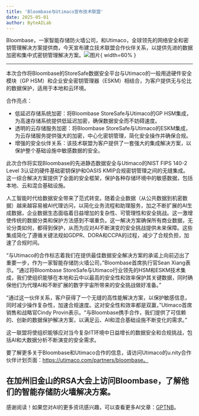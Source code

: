 ```yaml
---
title: 'Bloombase与Utimaco宣布技术联盟'
date: 2025-05-01
author: ByteAILab
---
```


Bloombase，一家智能存储防火墙公司，和Utimaco，全球领先的网络安全和密钥管理解决方案提供商，今天宣布建立技术联盟合作伙伴关系，以提供先进的数据加密和集中式密钥管理解决方案。![图片](https://ai-techpark.com/wp-content/uploads/Bloombase.jpg){ width=60% }

---
本次合作将Bloombase的StoreSafe数据安全平台与Utimaco的一般用途硬件安全模块（GP HSM）和企业安全密钥管理器（ESKM）相结合，为客户提供无与伦比的数据保护，适用于本地和云环境。

合作亮点：

- 低延迟存储系统加密：将Bloombase StoreSafe与Utimaco的GP HSM集成，为高速存储系统提供低延迟加密，确保数据安全而不妨碍速度。
- 透明的云存储服务加密：将Bloombase StoreSafe与Utimaco的ESKM集成，为云存储服务提供强大的加密，中心化密钥管理，简化安全操作并确保合规。
- 增强的安全伙伴关系：该技术联盟为客户提供了一套强大的集成解决方案，以保护整个基础设施中敏感数据的安全。

此次合作将实现Bloombase的先进静态数据安全与Utimaco的NIST FIPS 140-2 Level 3认证的硬件基础密钥保护和OASIS KMIP合规密钥管理之间的无缝集成。这一综合解决方案提供了全面的安全框架，保护各种存储环境中的敏感数据，包括本地、云和混合基础设施。

人工智能时代给数据安全带来了范式转变。随着企业数据（从公共数据到机密数据）越来越容易被AI代理访问，以简化业务流程和助理服务，加之不断扩展的AI生成数据，企业数据生态面临着日益增加的复杂性、可管理性和安全挑战。这一激增使传统的数据分类和保护方法感到不堪重负。这一解决方案确保所有商业数据，无论分类如何，都得到保护，从而为应对AI不断演变的安全挑战提供未来保障。这些集成简化了遵循关键法规如GDPR、DORA和CCPA的过程，减少了合规负担，加速了合规时间。

“与Utimaco的合作标志着我们在提供最佳数据安全解决方案的承诺上向前迈出了重要一步，作为一家智能存储防火墙公司，”Bloombase首席执行官Sean Xiang表示。“通过将Bloombase StoreSafe与Utimaco行业领先的HSM和ESKM技术集成，我们使组织能够在本地和云中以最高的安全性和效率保护其关键数据，同时确保他们为代理AI和不断扩展的数字宇宙所带来的安全挑战做好准备。”

“通过这一伙伴关系，客户获得了一个无缝的高性能解决方案，以保护敏感信息，同时减少操作复杂性，加速合规速度。这对安全性和效率都是双赢，”Utimaco首席销售和战略官Cindy Provin表示。“与Bloombase携手合作，我们提供了可信赖的、创新的数据保护解决方案，以满足云、AI和混合基础设施不断变化的需求。”

这一联盟将使组织能够应对当今复杂IT环境中日益增长的数据安全和合规挑战，包括AI和大数据分析不断演变的安全需求。

要了解更多关于Bloombase和Utimaco合作的信息，请访问Utimaco的u.nity合作伙伴计划页面：https://utimaco.com/partners/bloombase。

在加州旧金山的RSA大会上访问Bloombase，了解他们的智能存储防火墙解决方案。
---
感谢阅读！如果您对AI的更多资讯感兴趣，可以查看更多AI文章：[GPTNB](https://gptnb.com)。